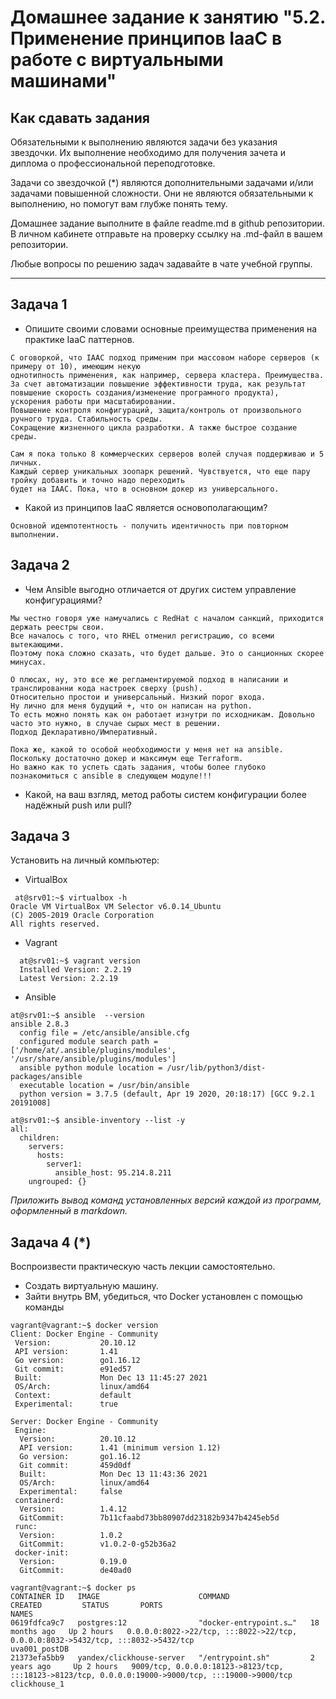 
# Домашнее задание к занятию "5.2. Применение принципов IaaC в работе с виртуальными машинами"

## Как сдавать задания

Обязательными к выполнению являются задачи без указания звездочки. Их выполнение необходимо для получения зачета и диплома о профессиональной переподготовке.

Задачи со звездочкой (*) являются дополнительными задачами и/или задачами повышенной сложности. Они не являются обязательными к выполнению, но помогут вам глубже понять тему.

Домашнее задание выполните в файле readme.md в github репозитории. В личном кабинете отправьте на проверку ссылку на .md-файл в вашем репозитории.

Любые вопросы по решению задач задавайте в чате учебной группы.

---

## Задача 1

- Опишите своими словами основные преимущества применения на практике IaaC паттернов.
```buildoutcfg
С оговоркой, что IAAC подход применим при массовом наборе серверов (к примеру от 10), имеющим некую 
однотипность применения, как например, сервера кластера. Преимущества. 
За счет автоматизации повышение эффективности труда, как результат повышение скорость создания/изменение програмного продукта), 
ускорения работы при масштабировании.
Повышение контроля конфигураций, защита/контроль от произвольного ручного труда. Стабильность среды.
Сокращение жизненного цикла разработки. А также быстрое создание среды.

Сам я пока только 8 коммерческих серверов волей случая поддерживаю и 5 личных. 
Каждый сервер уникальных зоопарк решений. Чувствуется, что еще пару тройку добавить и точно надо переходить
будет на IAAC. Пока, что в основном докер из универсального.
```
- Какой из принципов IaaC является основополагающим?
```buildoutcfg
Основной идемпотентность - получить идентичность при повторном выполнении.
```
## Задача 2

- Чем Ansible выгодно отличается от других систем управление конфигурациями?
```buildoutcfg
Мы честно говоря уже намучались с RedHat с началом санкций, приходится держать реестры свои. 
Все началось с того, что RHEL отменил регистрацию, со всеми вытекающими. 
Поэтому пока сложно сказать, что будет дальше. Это о санционных скорее минусах.

О плюсах, ну, это все же регламентируемой подход в написании и транслированни кода настроек сверху (push).
Относительно простои и универсальный. Низкий порог входа.
Ну лично для меня будущий +, что он написан на python. 
То есть можно понять как он работает изнутри по исходникам. Довольно часто это нужно, в случае сырых мест в решении.
Подход Декларативно/Императивный.

Пока же, какой то особой необходимости у меня нет на ansible. Поскольку достаточно докер и максимум еще Terraform.
Но важно как то успеть сдать задания, чтобы более глубоко познакомиться с ansible в следующем модуле!!!
```
- Какой, на ваш взгляд, метод работы систем конфигурации более надёжный push или pull?

## Задача 3

Установить на личный компьютер:

- VirtualBox
```buildoutcfg
 at@srv01:~$ virtualbox -h
Oracle VM VirtualBox VM Selector v6.0.14_Ubuntu
(C) 2005-2019 Oracle Corporation
All rights reserved.
```

- Vagrant
```buildoutcfg
  at@srv01:~$ vagrant version
  Installed Version: 2.2.19
  Latest Version: 2.2.19
```   
- Ansible
```buildoutcfg
at@srv01:~$ ansible  --version  
ansible 2.8.3
  config file = /etc/ansible/ansible.cfg
  configured module search path = ['/home/at/.ansible/plugins/modules', '/usr/share/ansible/plugins/modules']
  ansible python module location = /usr/lib/python3/dist-packages/ansible
  executable location = /usr/bin/ansible
  python version = 3.7.5 (default, Apr 19 2020, 20:18:17) [GCC 9.2.1 20191008]

at@srv01:~$ ansible-inventory --list -y
all:
  children:
    servers:
      hosts:
        server1:
          ansible_host: 95.214.8.211
    ungrouped: {}
```
*Приложить вывод команд установленных версий каждой из программ, оформленный в markdown.*

## Задача 4 (*)

Воспроизвести практическую часть лекции самостоятельно.

- Создать виртуальную машину.
- Зайти внутрь ВМ, убедиться, что Docker установлен с помощью команды
```
vagrant@vagrant:~$ docker version
Client: Docker Engine - Community
 Version:           20.10.12
 API version:       1.41
 Go version:        go1.16.12
 Git commit:        e91ed57
 Built:             Mon Dec 13 11:45:27 2021
 OS/Arch:           linux/amd64
 Context:           default
 Experimental:      true

Server: Docker Engine - Community
 Engine:
  Version:          20.10.12
  API version:      1.41 (minimum version 1.12)
  Go version:       go1.16.12
  Git commit:       459d0df
  Built:            Mon Dec 13 11:43:36 2021
  OS/Arch:          linux/amd64
  Experimental:     false
 containerd:
  Version:          1.4.12
  GitCommit:        7b11cfaabd73bb80907dd23182b9347b4245eb5d
 runc:
  Version:          1.0.2
  GitCommit:        v1.0.2-0-g52b36a2
 docker-init:
  Version:          0.19.0
  GitCommit:        de40ad0
  
vagrant@vagrant:~$ docker ps
CONTAINER ID   IMAGE                      COMMAND                  CREATED         STATUS       PORTS                                                                                                NAMES
0619fdfca9c7   postgres:12                "docker-entrypoint.s…"   18 months ago   Up 2 hours   0.0.0.0:8022->22/tcp, :::8022->22/tcp, 0.0.0.0:8032->5432/tcp, :::8032->5432/tcp                     uva001_postDB
21373efa5bb9   yandex/clickhouse-server   "/entrypoint.sh"         2 years ago     Up 2 hours   9009/tcp, 0.0.0.0:18123->8123/tcp, :::18123->8123/tcp, 0.0.0.0:19000->9000/tcp, :::19000->9000/tcp   clickhouse_1
```